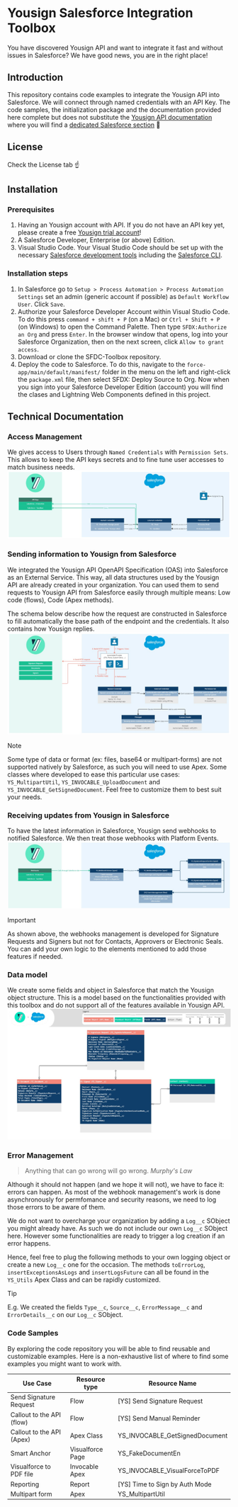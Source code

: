 # Yousign Salesforce Integration Toolbox

You have discovered Yousign API and want to integrate it fast and without issues in Salesforce? We have good news, you are in the right place!

## Introduction

This repository contains code examples to integrate the Yousign API into Salesforce. We will connect through named credentials with an API Key.
The code samples, the initialization package and the documentation provided here complete but does not substitute the [Yousign API documentation](https://developers.yousign.com/docs/introduction-new) where you will find a [dedicated Salesforce section](https://developers.yousign.com/docs/integration-salesforce-yousign)&nbsp;🚀

## License

Check the License tab :point_up:

## Installation

### Prerequisites

1. Having an Yousign account with API. If you do not have an API key yet, please create a free [Yousign trial account](https://yousign.app/welcome?lang=en&product=api&signup_source=api_doc)!
2. A Salesforce Developer, Enterprise (or above) Edition.
3. Visual Studio Code. Your Visual Studio Code should be set up with the necessary [Salesforce development tools](https://trailhead.salesforce.com/content/learn/projects/set-up-your-lightning-web-components-developer-tools/install-development-tools) including the [Salesforce CLI](https://developer.salesforce.com/tools/salesforcecli).

### Installation steps
1. In Salesforce go to `Setup > Process Automation > Process Automation Settings` set an admin (generic account if possible) as `Default Workflow User`. Click `Save`.
2. Authorize your Salesforce Developer Account within Visual Studio Code. To do this press `command + shift + P` (on a Mac) or `Ctrl + Shift + P` (on Windows) to open the Command Palette. Then type `SFDX:Authorize an Org` and press `Enter`. In the browser window that opens, log into your Salesforce Organization, then on the next screen, click `Allow to grant access`.
3. Download or clone the SFDC-Toolbox repository.
4. Deploy the code to Salesforce. To do this, navigate to the `force-app/main/default/manifest/` folder in the menu on the left and right-click the `package.xml` file, then select SFDX: Deploy Source to Org. Now when you sign into your Salesforce Developer Edition (account) you will find the clases and Lightning Web Components defined in this project.

## Technical Documentation

### Access Management

We gives access to Users through `Named Credentials` with `Permission Sets`. This allows to keep the API keys secrets and to fine tune user accesses to match business needs.
![Schema explaining how users get accesses to use Yousign API](/images/YS_SF_AccessManagement.jpg)

### Sending information to Yousign from Salesforce

We integrated the Yousign API OpenAPI Specification (OAS) into Salesforce as an External Service. This way, all data structures used by the Yousign API are already created in your organization.
You can used them to send requests to Yousign API from Salesforce easily through multiple means: Low code (flows), Code (Apex methods).

The schema below describe how the request are constructed in Salesforce to fill automatically the base path of the endpoint and the credentials. It also contains how Yousign replies.
![Schema explaining how requests to Yousign from Salesforce are made](/images/SF_YS_SendInformation.jpg)

> [!NOTE]
> Some type of data or format (ex: files, base64 or multipart-forms) are not supported natively by Salesforce, as such you will need to use Apex. Some classes where developed to ease this particular use cases: `YS_MultipartUtil`, `YS_INVOCABLE_UploadDocument` and `YS_INVOCABLE_GetSignedDocument`. Feel free to customize them to best suit your needs.

### Receiving updates from Yousign in Salesforce

To have the latest information in Salesforce, Yousign send webhooks to notified Salesforce. We then treat those webhooks with Platform Events.
![Schema explaining how requests to Webhook sent by Yousign are received and treated by Salesforce](/images/YS_SF_WebhookManagement.jpg)

> [!IMPORTANT]
> As shown above, the webhooks management is developed for Signature Requests and Signers but not for Contacts, Approvers or Electronic Seals. You can add your own logic to the elements mentioned to add those features if needed.

### Data model

We create some fields and object in Salesforce that match the Yousign object structure. This is a model based on the functionalities provided with this toolbox and do not support all of the features available in Yousign API.
![Schema detailing the Yousign Custom Objects and Custom Fields contained in this package](/images/SF_YS_DataModel.jpg)

### Error Management

> Anything that can go wrong will go wrong.
> *Murphy's Law*

Although it should not happen (and we hope it will not), we have to face it: errors can happen. As most of the webhook management's work is done asynchronously for permfomance and security reasons, we need to log those errors to be aware of them.

We do not want to overcharge your organization by adding a `Log__c` SObject you might already have. As such we do not include our own `Log__c` SObject here. However some functionalities are ready to trigger a log creation if an error happens.

Hence, feel free to plug the following methods to your own logging object or create a new `Log__c` one for the occasion. The methods `toErrorLog`, `insertExceptionsAsLogs` and `insertLogsFuture` can all be found in the `YS_Utils` Apex Class and can be rapidly customized.

> [!Tip]
> E.g. We created the fields `Type__c`, `Source__c`, `ErrorMessage__c` and `ErrorDetails__c` on our `Log__c` SObject.

### Code Samples

By exploring the code repository you will be able to find reusable and customizable examples. Here is a non-exhaustive list of where to find some examples you might want to work with.

| Use Case | Resource type | Resource Name |
| --- | --- | --- |
| Send Signature Request | Flow | \[YS\] Send Signature Request |
| Callout to the API (flow) | Flow | \[YS\] Send Manual Reminder |
| Callout to the API (Apex) | Apex Class | YS_INVOCABLE_GetSignedDocument |
| Smart Anchor | Visualforce Page | YS_FakeDocumentEn |
| Visualforce to PDF file | Invocable Apex | YS_INVOCABLE_VisualForceToPDF |
| Reporting | Report | \[YS\] Time to Sign by Auth Mode |
| Multipart form | Apex | YS_MultipartUtil |
